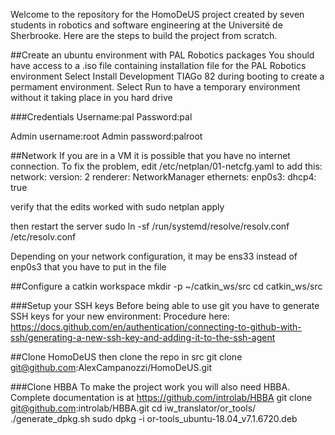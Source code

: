 Welcome to the repository for the HomoDeUS project created by seven students in robotics and software engineering at the Université de Sherbrooke.
Here are the steps to build the project from scratch.

##Create an ubuntu environment with PAL Robotics packages
You should have access to a .iso file containing installation file for the PAL Robotics environment
Select Install Development TIAGo 82 during booting to create a permament environment.
Select Run to have a temporary environment without it taking place in you hard drive

###Credentials
Username:pal
Password:pal

Admin username:root
Admin password:palroot

##Network
If you are in a VM it is possible that you have no internet connection.
To fix the problem, edit /etc/netplan/01-netcfg.yaml to add this:
	network:
		version: 2
		renderer: NetworkManager
		ethernets:
		    enp0s3:
		        dhcp4: true

verify that the edits worked with
	sudo netplan apply

then restart the server
	sudo ln -sf /run/systemd/resolve/resolv.conf /etc/resolv.conf

Depending on your network configuration, it may be ens33 instead of enp0s3 that you have to put in the file

##Configure a catkin workspace
	mkdir -p ~/catkin_ws/src
	cd catkin_ws/src

###Setup your SSH keys
Before being able to use git you have to generate SSH keys for your new environment:
Procedure here: https://docs.github.com/en/authentication/connecting-to-github-with-ssh/generating-a-new-ssh-key-and-adding-it-to-the-ssh-agent

##Clone HomoDeUS
then clone the repo in src
	git clone git@github.com:AlexCampanozzi/HomoDeUS.git

###Clone HBBA
To make the project work you will also need HBBA. Complete documentation is at https://github.com/introlab/HBBA
	git clone git@github.com:introlab/HBBA.git
	cd iw_translator/or_tools/
	./generate_dpkg.sh
	sudo dpkg -i or-tools_ubuntu-18.04_v7.1.6720.deb


	

